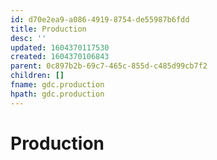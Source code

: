 ```yaml
---
id: d70e2ea9-a086-4919-8754-de55987b6fdd
title: Production
desc: ''
updated: 1604370117530
created: 1604370106843
parent: 0c897b2b-69c7-465c-855d-c485d99cb7f2
children: []
fname: gdc.production
hpath: gdc.production
---
```

# Production

